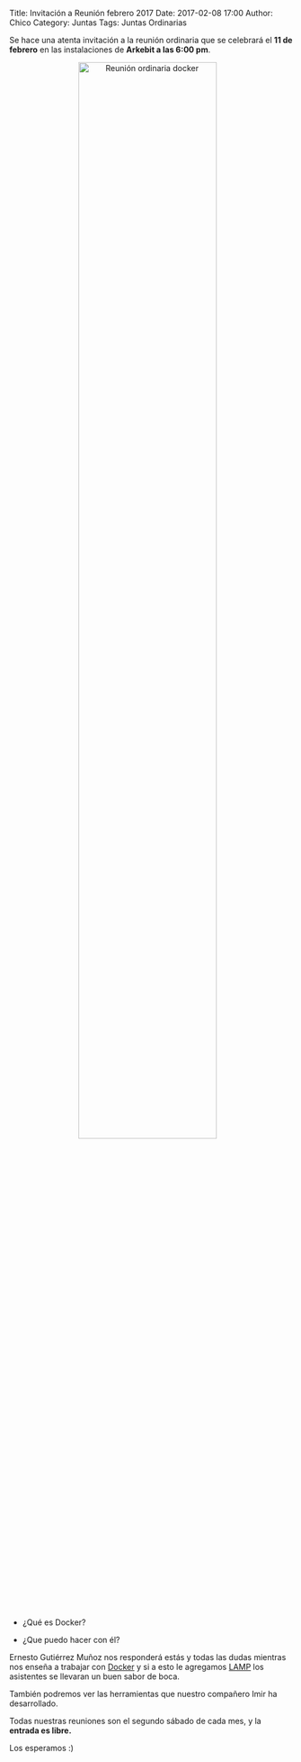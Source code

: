 Title: Invitación a Reunión febrero 2017
Date: 2017-02-08 17:00
Author: Chico
Category: Juntas
Tags: Juntas Ordinarias

Se hace una atenta invitación a la reunión ordinaria que se celebrará el __11 de febrero__ en las instalaciones de __Arkebit a las 6:00 pm__.

<center>
<a class="img-responsive" href="{attach}2017-02-08-invitacion-reunion-febrero/docker_tux.jpg"><img class="img-responsive" style="width:70%;height:auto;margin-right:12px;" src="{attach}2017-02-08-invitacion-reunion-febrero/docker_tux.jpg" alt="Reunión ordinaria docker" width="325" height="250"></a>
</center>

<!-- break -->

<br />

* ¿Qué es Docker?

* ¿Que puedo hacer con él?

Ernesto Gutiérrez Muñoz nos responderá estás y todas las dudas mientras nos enseña a trabajar con [Docker](https://www.docker.com/) y si a esto le agregamos [LAMP](https://es.wikipedia.org/wiki/LAMP) los asistentes se llevaran un buen sabor de boca.

También podremos ver las herramientas que nuestro compañero Imir ha desarrollado.

Todas nuestras reuniones son el segundo sábado de cada mes, y la __entrada es libre.__

Los esperamos :)
